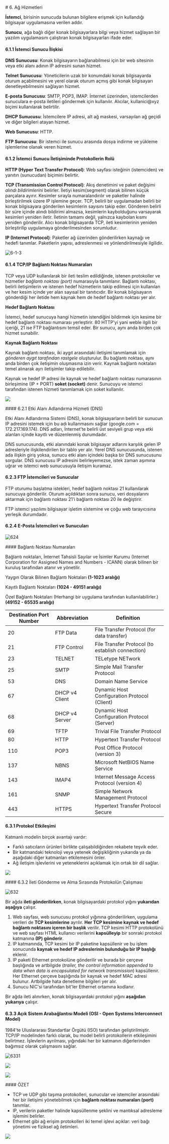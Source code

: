 # 6. Ağ Hizmetleri

**İstemci**, birisinin sunucuda bulunan bilgilere erişmek için kullandığı bilgisayar uygulamasına verilen addır.

**Sunucu**, ağa bağlı diğer konak bilgisayarlara bilgi veya hizmet sağlayan bir yazılım uygulamasını çalıştıran konak bilgisayarları ifade eder.

#### 6.1.1 İstemci Sunucu İlişkisi

**DNS Sunucusu**: Konak bilgisayarın bağlanabilmesi için bir web sitesinin veya etki alanı adının IP adresini sunan hizmet.

**Telnet Sunucusu**: Yöneticilerin uzak bir konumdaki konak bilgisayarda oturum açabilmesini ve yerel olarak oturum açmış gibi konak bilgisayarı denetleyebilmesini sağlayan hizmet.

**E-posta Sunucusu**: SMTP, POP3, IMAP. İnternet üzerinden, istemcilerden sunuculara e-posta iletileri göndermek için kullanılır. Alıcılar, kullanici@xyz biçimi kullanılarak belirtilir.

**DHCP Sunucusu**: İstemcilere IP adresi, alt ağ maskesi, varsayılan ağ geçidi ve diğer bilgileri atayan hizmet.

**Web Sunucusu**: HTTP. 

**FTP Sunucusu**: Bir istemci ile sunucu arasında dosya indirme ve yükleme işlemlerine olanak veren hizmet.

#### 6.1.2 İstemci Sunucu İletişiminde Protokollerin Rolü

**HTTP (Hyper Text Transfer Protocol)**: Web sayfası isteğinin (istemciden) ve yanıtın (sunucudan) biçimini belirtir.

**TCP (Transmission Control Protocol)**: Akış denetimini ve paket değişimi *alındı bildirimlerini* belirler. İletiyi kesim(segment) olarak bilinen küçük parçalara ayırır. Kesimler sırayla numaralandırılır ve paketler halinde birleştirilmek üzere IP işlemine geçer. TCP, belirli bir uygulamadan belirli bir konak bilgisayara gönderilen kesimlerin sayısını takip eder. Gönderen belirli bir süre içinde alındı bildirimi almazsa, kesimlerin kaybolduğunu varsayarak kesimleri yeniden iletir. İletinin tamamı değil, yalnızca kaybolan kısmı yeniden gönderilir. Alıcı konak bilgisayarda TCP, ileti kesimlerinin yeniden birleştirilip uygulamaya gönderilmesinden sorumludur.

**IP (Internet Protocol)**: Paketler ağ üzerinden gönderilirken kaynağı ve hedefi tanımlar. Paketlerin yapısı, adreslenmesi ve yönlendirilmesiyle ilgilidir.

![6-1-3](./6-Photos/6-1-3.jpeg)

#### 6.1.4 TCP/IP Bağlantı Noktası Numaraları

TCP veya UDP kullanılarak bir ileti teslim edildiğinde, istenen protokoller ve hizmetler *bağlantı noktası (port)* numarasıyla tanımlanır. Bağlantı noktası, belirli iletişimlerin ve istenen hedef hizmetlerin takip edilmesi için kullanılan ve her kesim içinde yer alan sayısal bir tanıtıcıdır. Bir konak bilgisayarın gönderdiği her iletide hem kaynak hem de hedef bağlantı noktası yer alır.

**Hedef Bağlantı Noktası**

İstemci, hedef sunucuya hangi hizmetin istendiğini bildirmek için kesime bir hedef bağlantı noktası numarası yerleştirir. 80 HTTP'yi yani weble ilgili bir içeriği, 21 ise FTP bağlantısını temsil eder. Bir sunucu, aynı anda birden çok hizmet sunabilir.

**Kaynak Bağlantı Noktası**

Kaynak bağlantı noktası, iki aygıt arasındaki iletişimi tanımlamak için *gönderen aygıt tarafından rastgele* oluşturulur. Bu bağlantı noktası, aynı anda birden çok iletişimin oluşmasına izin verir. Kaynak bağlantı noktaları temel alınarak ayrı iletişimler takip edilebilir.

Kaynak ve hedef IP adresi ile kaynak ve hedef bağlantı noktası numarasının birleşimine (IP + PORT) **soket (socket)** denir. Sunucuyu ve istemci tarafından istenen hizmeti tanımlamak için soket kullanılır. 

![](./6-Photos/6-1-4.jpeg)

#### 6.2.1 Etki Alanı Adlandırma Hizmeti (DNS)

Etki Alanı Adlandırma Sistemi (DNS), konak bilgisayarların belirli bir sunucun IP adresini istemek için bu adı kullanmasını sağlar (google.com = 172.217.169.174). DNS adları, İnternet'te belirli üst seviyeli grup veya etki alanları içinde kayıtlı ve düzenlenmiş durumdadır. 

DNS sunucusunda, etki alanındaki konak bilgisayar adlarını karşılık gelen IP adresleriyle ilişkilendirilen bir tablo yer alır. Yerel DNS sunucusunda, istenen ada ilişkin giriş yoksa, sunucu etki alanı içindeki başka bir DNS sunucusunu sorgular. DNS sunucusu IP adresini belirleyemezse, istek zaman aşımına uğrar ve istemci web sunucusuyla iletişim kuramaz.

#### 6.2.3 FTP İstemcileri ve Sunucular

FTP oturumu başlatma istekleri, hedef bağlantı noktası 21 kullanılarak sunucuya gönderilir. Oturum açıldıktan sonra sunucu, veri dosyalarını aktarmak için bağlantı noktası 21'i bağlantı noktası 20 ile değiştirir.

FTP istemci yazılımı bilgisayar işletim sistemine ve çoğu web tarayıcısına yerleşik durumdadır.

#### 6.2.4 E-Posta İstemcileri ve Sunucuları

![624](./6-Photos/6-2-4.jpeg)

#### Bağlantı Noktası Numaraları

Bağlantı noktaları, İnternet Tahsisli Sayılar ve İsimler Kurumu (Internet Corporation for Assigned Names and Numbers - ICANN) olarak bilinen bir kuruluş tarafından atanır ve yönetilir.

Yaygın Olarak Bilinen Bağlantı Noktaları **(1-1023 aralığı)**

Kayıtlı Bağlantı Noktaları **(1024 - 49151 aralığı)**

Özel Bağlantı Noktaları (Herhangi bir uygulama tarafından kullanılabilirler.) **(49152 - 65535 aralığı)**	

| Destination Port Number | Abbreviation   | Definition                                       |
| ----------------------- | -------------- | ------------------------------------------------ |
| 20                      | FTP Data       | File Transfer Protocol (for data transfer)       |
| 21                      | FTP Control    | File Transfer Protocol (to establish connection) |
| 23                      | TELNET         | TELetype NETwork                                 |
| 25                      | SMTP           | Simple Mail Transfer Protocol                    |
| 53                      | DNS            | Domain Name Service                              |
| 67                      | DHCP v4 Client | Dynamic Host Configuration Protocol (Client)     |
| 68                      | DHCP v4 Server | Dynamic Host Configuration Protocol (Server)     |
| 69                      | TFTP           | Trivial File Transfer Protocol                   |
| 80                      | HTTP           | Hypertext Transfer Protocol                      |
| 110                     | POP3           | Post Office Protocol (version 3)                 |
| 137                     | NBNS           | Microsoft NetBIOS Name Service                   |
| 143                     | IMAP4          | Internet Message Access Protocol (version 4)     |
| 161                     | SNMP           | Simple Network Management Protocol               |
| 443                     | HTTPS          | Hypertext Transfer Protocol Secure               |

#### 6.3.1 Protokol Etkileşimi

Katmanlı modelin birçok avantajı vardır:

- Farklı satıcıların ürünleri birlikte çalışabildiğinden rekabete teşvik eder.
- Bir katmandaki teknoloji veya yetenek değişikliğinin yukarıda ya da aşağıdaki diğer katmanları etkilemesini önler.
- Ağ iletişim işlevlerini ve yeteneklerini açıklamak için ortak bir dil sağlar.

![](./6-Photos/6-3-1.jpeg)

#### 6.3.2 İleti Gönderme ve Alma Sırasında Protokolün Çalışması

![632](./6-Photos/6-3-2.jpeg)

Bir ağda **ileti gönderilirken**, konak bilgisayardaki protokol yığını **yukarıdan aşağıya** çalışır. 

1. Web sayfası, web sunucusu protokol yığınına gönderilirken, uygulama verileri de **TCP kesimlerine** ayrılır. **Her TCP kesimine kaynak ve hedef bağlantı noktasını içeren bir başlık** verilir. TCP kesimi HTTP protokolünü ve web sayfası HTML kullanıcı verilerini **kapsülleyip** bir sonraki protokol katmanına **(IP) gönderir**. 
2. IP katmanında, TCP kesimi bir IP paketine kapsüllenir ve bu işlem sonucunda **kaynak ve hedef IP adreslerinin bulunduğu bir IP başlığı** eklenir. 
3. IP paketi Ethernet protokolüne gönderilir ve burada bir çerçeve başlığında ve artbilgide (*trailer, the control information appended to data when data is encapsulated for network transmission*) kapsüllenir. Her Ethernet çerçeve başlığında bir kaynak ve hedef MAC adresi bulunur. Artbilgide hata denetleme bilgileri yer alır.
4. Sunucu NIC'si tarafından bit'ler Ethernet ortamına kodlanır.

Bir ağda ileti alınırken, konak bilgisayardaki protokol yığını **aşağıdan yukarıya** çalışır.

#### 6.3.3 Açık Sistem Arabağlantısı Modeli (OSI - Open Systems Interconnect Model)

1984'te Uluslararası Standartlar Örgütü (ISO) tarafından geliştirilmiştir. TCP/IP modelinden farklı olarak, bu model belirli protokollerin etkileşimini belirtmez. İşlevlerin ayrılması, yığındaki her bir katmanın diğerlerinden bağımsız olarak çalışmasını sağlar. 

![6331](./6-Photos/6-3-3-1.jpeg)

![](./6-Photos/6-3-3-2.jpeg)

![](./6-Photos/6-3-3-3.jpeg)

#### ÖZET

- TCP ve UDP gibi taşıma protokolleri, sunucular ve istemciler arasındaki her bir iletişimi yönetebilmek için **bağlantı noktası numaraları (port)** tanımlar.
- IP, verilerin paketler halinde kapsüllenme şeklini ve mantıksal adresleme işlemini belirler.
- Ethernet gibi ağ erişim protokolleri iki temel işlevi açıklar: veri bağı yönetimi ve fiziksel ağ iletimleri.

![](./6-Photos/ozet.png)
